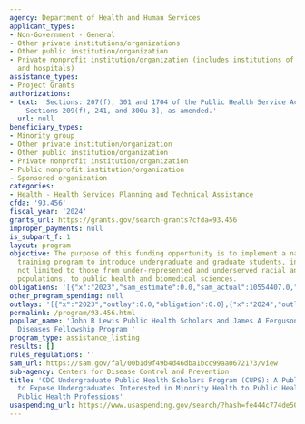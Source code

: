 ```yaml
---
agency: Department of Health and Human Services
applicant_types:
- Non-Government - General
- Other private institutions/organizations
- Other public institution/organization
- Private nonprofit institution/organization (includes institutions of higher education
  and hospitals)
assistance_types:
- Project Grants
authorizations:
- text: 'Sections: 207(f), 301 and 1704 of the Public Health Service Act, [42 U.S.C.
    Sections 209(f), 241, and 300u-3], as amended.'
  url: null
beneficiary_types:
- Minority group
- Other private institution/organization
- Other public institution/organization
- Private nonprofit institution/organization
- Public nonprofit institution/organization
- Sponsored organization
categories:
- Health - Health Services Planning and Technical Assistance
cfda: '93.456'
fiscal_year: '2024'
grants_url: https://grants.gov/search-grants?cfda=93.456
improper_payments: null
is_subpart_f: 1
layout: program
objective: The purpose of this funding opportunity is to implement a national summer
  training program to introduce undergraduate and graduate students, including but
  not limited to those from under-represented and underserved racial and ethnic minority
  populations, to public health and biomedical sciences.
obligations: '[{"x":"2023","sam_estimate":0.0,"sam_actual":10554407.0,"usa_spending_actual":8916830.11},{"x":"2024","sam_estimate":0.0,"sam_actual":13234962.0,"usa_spending_actual":0.0},{"x":"2025","sam_estimate":0.0,"sam_actual":4200000.0,"usa_spending_actual":0.0}]'
other_program_spending: null
outlays: '[{"x":"2023","outlay":0.0,"obligation":0.0},{"x":"2024","outlay":0.0,"obligation":0.0},{"x":"2025","outlay":0.0,"obligation":0.0}]'
permalink: /program/93.456.html
popular_name: 'John R Lewis Public Health Scholars and James A Ferguson Infectious
  Diseases Fellowship Program '
program_type: assistance_listing
results: []
rules_regulations: ''
sam_url: https://sam.gov/fal/00b1d9f49b4d46dba1bcc99aa0672173/view
sub-agency: Centers for Disease Control and Prevention
title: 'CDC Undergraduate Public Health Scholars Program (CUPS): A Public Health Experience
  to Expose Undergraduates Interested in Minority Health to Public Health and the
  Public Health Professions'
usaspending_url: https://www.usaspending.gov/search/?hash=fe444c774de50b2db037d250ef64c5e8
---
```

